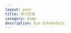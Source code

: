 ```yaml
---
layout: post
title: 学习交流
category: dump
description: Die Erkenntnis.
---
```


[Mukosame]:    http://mukosame.github.io  "Mukosame"
